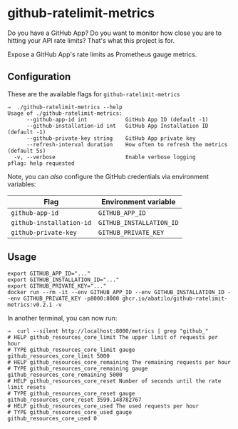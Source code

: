 # github-ratelimit-metrics

Do you have a GitHub App? Do you want to monitor how close you are to hitting
your API rate limits? That's what this project is for.

Expose a GitHub App's rate limits as Prometheus gauge metrics.

## Configuration

These are the available flags for `github-ratelimit-metrics`
```
⇒  ./github-ratelimit-metrics --help
Usage of ./github-ratelimit-metrics:
      --github-app-id int            GitHub App ID (default -1)
      --github-installation-id int   GitHub App Installation ID (default -1)
      --github-private-key string    GitHub App private key
      --refresh-interval duration    How often to refresh the metrics (default 5s)
  -v, --verbose                      Enable verbose logging
pflag: help requested
```

Note, you can *also* configure the GitHub credentials via environment variables:

| Flag                     | Environment variable     |
| ------------------------ | ------------------------ |
| `github-app-id`          | `GITHUB_APP_ID`          |
| `github-installation-id` | `GITHUB_INSTALLATION_ID` |
| `github-private-key`     | `GITHUB_PRIVATE_KEY`     |

## Usage

```console
export GITHUB_APP_ID="..."
export GITHUB_INSTALLATION_ID="..."
export GITHUB_PRIVATE_KEY="..."
docker run --rm -it --env GITHUB_APP_ID --env GITHUB_INSTALLATION_ID --env GITHUB_PRIVATE_KEY -p8000:8000 ghcr.io/abatilo/github-ratelimit-metrics:v0.2.1 -v
```

In another terminal, you can now run:
```console
⇒  curl --silent http://localhost:8000/metrics | grep "github_"
# HELP github_resources_core_limit The upper limit of requests per hour
# TYPE github_resources_core_limit gauge
github_resources_core_limit 5000
# HELP github_resources_core_remaining The remaining requests per hour
# TYPE github_resources_core_remaining gauge
github_resources_core_remaining 5000
# HELP github_resources_core_reset Number of seconds until the rate limit resets
# TYPE github_resources_core_reset gauge
github_resources_core_reset 3599.148782767
# HELP github_resources_core_used The used requests per hour
# TYPE github_resources_core_used gauge
github_resources_core_used 0
```
